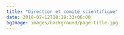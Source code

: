 ```yaml
---
title: "Direction et comité scientifique"
date: 2018-07-12T18:19:33+06:00
bgImage: images/background/page-title.jpg
---
```

